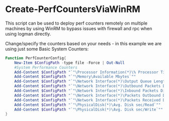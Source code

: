 # Create-PerfCountersViaWinRM
 
This script can be used to deploy perf counters remotely on multiple machines by using WinRM to bypass issues with firewall and rpc when using logman directly.

Change/specify the counters based on your needs - in this example we are using just some Basic System Counters:

```powershell
Function PerfCounterConfig{
    New-Item $ConfigPath -type file -Force | Out-Null	
    #System Performance Counters
    Add-Content $ConfigPath "`"\Processor Information(*)\% Processor Time`""
    Add-Content $ConfigPath "`"\Memory\Available Mbytes`""
    Add-Content $ConfigPath "`"\Network Interface(*)\Output Queue Length`""
    Add-Content $ConfigPath "`"\Network Interface(*)\Outbound Packets Discarded`""
    Add-Content $ConfigPath "`"\Network Interface(*)\Inbound Packets Discarded`""
    Add-Content $ConfigPath "`"\Network Interface(*)\Packets Outbound Discarded`""
    Add-Content $ConfigPath "`"\Network Interface(*)\Packets Received Discarded`""
    Add-Content $ConfigPath "`"\PhysicalDisk(*)\Avg. Disk sec/Read`""
    Add-Content $ConfigPath "`"\PhysicalDisk(*)\Avg. Disk sec/Write`""
}

```